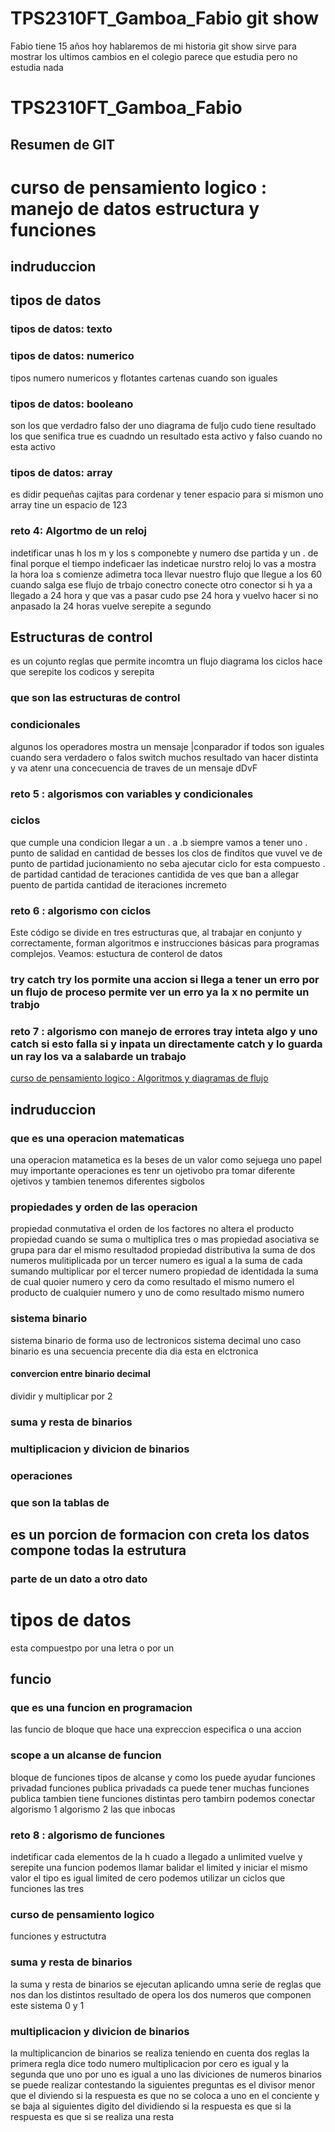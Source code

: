 # TPS2310FT_Gamboa_Fabio git show

Fabio tiene 15 años
hoy hablaremos de mi historia
git show sirve para mostrar los ultimos cambios
en el colegio parece que estudia pero no estudia nada

# TPS2310FT_Gamboa_Fabio

## Resumen de GIT

# curso de pensamiento logico : manejo de datos estructura y funciones

## indruduccion

## tipos de datos

### tipos de datos: texto

### tipos de datos: numerico

tipos numero numericos y flotantes cartenas cuando son iguales

### tipos de datos: booleano

son los que verdadro falso der uno  diagrama de fuljo cudo tiene resultado los que senifica true es cuadndo un resultado esta activo y falso cuando no esta activo

### tipos de datos: array

es didir pequeñas cajitas para cordenar y tener espacio para si mismon uno array tine un espacio de 123  

### reto 4: Algortmo de un reloj

indetificar unas h los m y los s componebte y numero dse partida y un . de final porque el tiempo indeficaer las indeticae nurstro reloj lo vas a mostra la hora loa s comienze adimetra toca llevar nuestro flujo que  llegue a los 60  cuando salga ese flujo de trbajo conectro conecte otro conector si h ya a llegado a 24 hora y que vas a pasar cudo pse 24 hora y vuelvo hacer si no anpasado la 24 horas vuelve serepite a segundo

## Estructuras de control

es un cojunto reglas  que permite incomtra un flujo diagrama
los ciclos hace que serepite los codicos y serepita

### que son las estructuras de control

### condicionales

algunos los operadores mostra un mensaje |conparador if todos son iguales cuando sera verdadero o falos switch muchos resultado van hacer distinta y va atenr una concecuencia de traves de un mensaje dDvF

### reto 5 : algorismos con variables y condicionales

### ciclos

 que cumple una condicion llegar a un . a .b siempre vamos a tener uno . punto de salidad en cantidad de besses los clos de finditos que vuvel ve de punto de partidad jucionamiento no seba ajecutar ciclo for esta compuesto . de partidad cantidad de teraciones cantidida de ves que ban a allegar puento de partida cantidad de iteraciones incremeto  

### reto 6 : algorismo con ciclos

Este código se divide en tres estructuras que, al trabajar en conjunto y correctamente, forman algoritmos e instrucciones básicas para programas complejos. Veamos: estuctura de conterol de datos

### try catch try los pormite una accion si llega a tener  un erro por un flujo de proceso permite ver un erro  ya la x no permite un trabjo

### reto 7 : algorismo con manejo de errores tray inteta algo y uno catch si esto falla si y inpata un directamente catch y lo guarda un ray los va a salabarde un trabajo

 [curso de pensamiento logico : Algoritmos y diagramas de flujo](https://platzi.com/cursos/pensamiento-logico/)

## indruduccion 

### que es una operacion matematicas 

una operacion matametica es la beses de un valor como sejuega uno papel muy importante  operaciones es tenr un ojetivobo pra tomar diferente ojetivos y tambien tenemos diferentes sigbolos 
### propiedades y orden de las operacion

propiedad conmutativa  el orden de los factores no altera el producto propiedad cuando se suma o multiplica tres o mas propiedad asociativa se grupa para dar el mismo resultadod propiedad distributiva la suma de dos numeros mulitiplicada por un tercer numero es igual a la suma de cada sumando multiplicar por  el tercer numero propiedad de identidada la suma de cual quoier numero y cero da como resultado el mismo numero el producto de cualquier numero y uno de como resultado mismo numero

### sistema binario
sistema binario de forma uso de lectronicos sistema decimal uno caso binario es una secuencia precente dia dia esta en elctronica

#### convercion entre binario decimal 

dividir y multiplicar por 2

### suma y resta de binarios

### multiplicacion y divicion de binarios 

### operaciones 

### que son la tablas de 

## es un porcion de formacion con creta los datos compone todas la estrutura

### parte de un dato a otro dato

# tipos de datos

  esta compuestpo por una letra o por un
## funcio 

### que es una funcion en programacion 

las funcio de bloque que hace una expreccion especifica o una accion 
### scope a un alcanse de funcion

bloque de funciones tipos de alcanse y como los puede ayudar funciones privadad funciones  publica privadads ca puede tener  muchas funciones publica tambien tiene funciones distintas pero tambirn podemos conectar algorismo 1 algorismo 2 las que inbocas 
### reto 8 : algorismo de funciones 

indetificar  cada elementos  de la h cuado a llegado a unlimited vuelve  y serepite una funcion podemos llamar  balidar el limited y iniciar el mismo valor el tipo es igual limited de cero podemos utilizar un ciclos que funciones las tres 

### curso de pensamiento logico 

funciones y estructutra 
### suma y resta de binarios

la suma y resta de binarios se ejecutan aplicando umna serie de reglas que nos dan los distintos resultado de opera los dos numeros que componen este sistema 0 y 1

### multiplicacion y divicion de binarios 

la multiplicancion de binarios se realiza teniendo en cuenta dos reglas la primera regla dice todo numero multiplicacion  por cero es igual y la segunda que uno por uno es igual a uno las diviciones de numeros binarios se puede realizar contestando la siguientes preguntas es el divisor menor que el diviendo si la respuesta es que no se coloca a uno en el conciente y se baja al siguientes digito del dividiendo si la respuesta es que si la respuesta es que si se realiza una resta 

